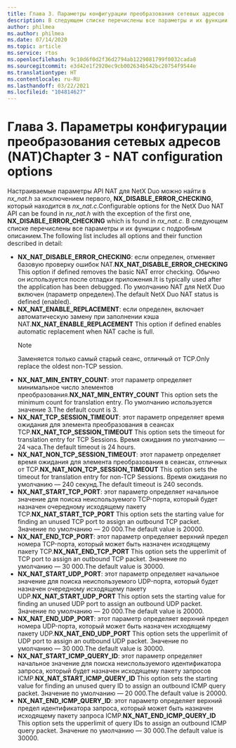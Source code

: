 ```yaml
---
title: Глава 3. Параметры конфигурации преобразования сетевых адресов (NAT)
description: В следующем списке перечислены все параметры и их функции с подробным описанием.
author: philmea
ms.author: philmea
ms.date: 07/14/2020
ms.topic: article
ms.service: rtos
ms.openlocfilehash: 9c10d6f0d2f36d2794ab1229081799f0032cada8
ms.sourcegitcommit: e3d42e1f2920ec9cb002634b542bc20754f9544e
ms.translationtype: HT
ms.contentlocale: ru-RU
ms.lasthandoff: 03/22/2021
ms.locfileid: "104814627"
---
```

# <a name="chapter-3---nat-configuration-options"></a><span data-ttu-id="c2161-103">Глава 3. Параметры конфигурации преобразования сетевых адресов (NAT)</span><span class="sxs-lookup"><span data-stu-id="c2161-103">Chapter 3 - NAT configuration options</span></span>

<span data-ttu-id="c2161-104">Настраиваемые параметры API NAT для NetX Duo можно найти в *nx_nat.h* за исключением первого, **NX_DISABLE_ERROR_CHECKING**, который находится в *nx_nat.c*.</span><span class="sxs-lookup"><span data-stu-id="c2161-104">Configurable options for the NetX Duo NAT API can be found in *nx_nat.h* with the exception of the first one, **NX_DISABLE_ERROR_CHECKING** which is found in *nx_nat.c*.</span></span> <span data-ttu-id="c2161-105">В следующем списке перечислены все параметры и их функции с подробным описанием.</span><span class="sxs-lookup"><span data-stu-id="c2161-105">The following list includes all options and their function described in detail:</span></span>

- <span data-ttu-id="c2161-106">**NX_NAT_DISABLE_ERROR_CHECKING**: если определен, отменяет базовую проверку ошибок NAT.</span><span class="sxs-lookup"><span data-stu-id="c2161-106">**NX_NAT_DISABLE_ERROR_CHECKING** This option if defined removes the basic NAT error checking.</span></span> <span data-ttu-id="c2161-107">Обычно он используется после отладки приложения.</span><span class="sxs-lookup"><span data-stu-id="c2161-107">It is typically used after the application has been debugged.</span></span> <span data-ttu-id="c2161-108">По умолчанию NAT для NetX Duo включен (параметр определен).</span><span class="sxs-lookup"><span data-stu-id="c2161-108">The default NetX Duo NAT status is defined (enabled).</span></span>
- <span data-ttu-id="c2161-109">**NX_NAT_ENABLE_REPLACEMENT**: если определен, включает автоматическую замену при заполнении кэша NAT.</span><span class="sxs-lookup"><span data-stu-id="c2161-109">**NX_NAT_ENABLE_REPLACEMENT** This option if defined enables automatic replacement when NAT cache is full.</span></span>
  > [!NOTE]
  > <span data-ttu-id="c2161-110">Заменяется только самый старый сеанс, отличный от TCP.</span><span class="sxs-lookup"><span data-stu-id="c2161-110">Only replace the oldest non-TCP session.</span></span>
- <span data-ttu-id="c2161-111">**NX_NAT_MIN_ENTRY_COUNT**: этот параметр определяет минимальное число элементов преобразования.</span><span class="sxs-lookup"><span data-stu-id="c2161-111">**NX_NAT_MIN_ENTRY_COUNT** This option sets the minimum count for translation entry.</span></span> <span data-ttu-id="c2161-112">По умолчанию используется значение 3.</span><span class="sxs-lookup"><span data-stu-id="c2161-112">The default count is 3.</span></span>
- <span data-ttu-id="c2161-113">**NX_NAT_TCP_SESSION_TIMEOUT**: этот параметр определяет время ожидания для элемента преобразования в сеансах TCP.</span><span class="sxs-lookup"><span data-stu-id="c2161-113">**NX_NAT_TCP_SESSION_TIMEOUT** This option sets the timeout for translation entry for TCP Sessions.</span></span> <span data-ttu-id="c2161-114">Время ожидания по умолчанию — 24 часа.</span><span class="sxs-lookup"><span data-stu-id="c2161-114">The default timeout is 24 hours.</span></span>
- <span data-ttu-id="c2161-115">**NX_NAT_NON_TCP_SESSION_TIMEOUT**: этот параметр определяет время ожидания для элемента преобразования в сеансах, отличных от TCP.</span><span class="sxs-lookup"><span data-stu-id="c2161-115">**NX_NAT_NON_TCP_SESSION_TIMEOUT** This option sets the timeout for translation entry for non-TCP Sessions.</span></span> <span data-ttu-id="c2161-116">Время ожидания по умолчанию — 240 секунд.</span><span class="sxs-lookup"><span data-stu-id="c2161-116">The default timeout is 240 seconds.</span></span>
- <span data-ttu-id="c2161-117">**NX_NAT_START_TCP_PORT**: этот параметр определяет начальное значение для поиска неиспользуемого TCP-порта, который будет назначен очередному исходящему пакету TCP.</span><span class="sxs-lookup"><span data-stu-id="c2161-117">**NX_NAT_START_TCP_PORT** This option sets the starting value for finding an unused TCP port to assign an outbound TCP packet.</span></span> <span data-ttu-id="c2161-118">Значение по умолчанию — 20 000.</span><span class="sxs-lookup"><span data-stu-id="c2161-118">The default value is 20000.</span></span>
- <span data-ttu-id="c2161-119">**NX_NAT_END_TCP_PORT**: этот параметр определяет верхний предел номера TCP-порта, который может быть назначен исходящему пакету TCP.</span><span class="sxs-lookup"><span data-stu-id="c2161-119">**NX_NAT_END_TCP_PORT** This option sets the upperlimit of TCP port to assign an outbound TCP packet.</span></span> <span data-ttu-id="c2161-120">Значение по умолчанию — 30 000.</span><span class="sxs-lookup"><span data-stu-id="c2161-120">The default value is 30000.</span></span>
- <span data-ttu-id="c2161-121">**NX_NAT_START_UDP_PORT**: этот параметр определяет начальное значение для поиска неиспользуемого UDP-порта, который будет назначен очередному исходящему пакету UDP.</span><span class="sxs-lookup"><span data-stu-id="c2161-121">**NX_NAT_START_UDP_PORT** This option sets the starting value for finding an unused UDP port to assign an outbound UDP packet.</span></span> <span data-ttu-id="c2161-122">Значение по умолчанию — 20 000.</span><span class="sxs-lookup"><span data-stu-id="c2161-122">The default value is 20000.</span></span>
- <span data-ttu-id="c2161-123">**NX_NAT_END_UDP_PORT**: этот параметр определяет верхний предел номера UDP-порта, который может быть назначен исходящему пакету UDP.</span><span class="sxs-lookup"><span data-stu-id="c2161-123">**NX_NAT_END_UDP_PORT** This option sets the upperlimit of UDP port to assign an outbound UDP packet.</span></span> <span data-ttu-id="c2161-124">Значение по умолчанию — 30 000.</span><span class="sxs-lookup"><span data-stu-id="c2161-124">The default value is 30000.</span></span>
- <span data-ttu-id="c2161-125">**NX_NAT_START_ICMP_QUERY_ID**: этот параметр определяет начальное значение для поиска неиспользуемого идентификатора запроса, который будет назначен исходящему пакету запросов ICMP.</span><span class="sxs-lookup"><span data-stu-id="c2161-125">**NX_NAT_START_ICMP_QUERY_ID** This option sets the starting value for finding an unused query ID to assign an outbound ICMP query packet.</span></span> <span data-ttu-id="c2161-126">Значение по умолчанию — 20 000.</span><span class="sxs-lookup"><span data-stu-id="c2161-126">The default value is 20000.</span></span>
- <span data-ttu-id="c2161-127">**NX_NAT_END_ICMP_QUERY_ID**: этот параметр определяет верхний предел идентификатора запроса, который может быть назначен исходящему пакету запроса ICMP.</span><span class="sxs-lookup"><span data-stu-id="c2161-127">**NX_NAT_END_ICMP_QUERY_ID** This option sets the upperlimit of query IDs to assign an outbound ICMP query packet.</span></span> <span data-ttu-id="c2161-128">Значение по умолчанию — 30 000.</span><span class="sxs-lookup"><span data-stu-id="c2161-128">The default value is 30000.</span></span>
